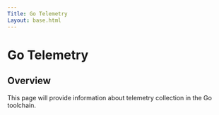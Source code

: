 ```yaml
---
Title: Go Telemetry
Layout: base.html
---
```


# Go Telemetry

## Overview

This page will provide information about telemetry collection in the Go
toolchain.
